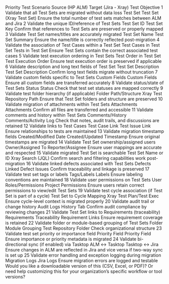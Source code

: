 
Priority	Test Scenario	Source (HP ALM)	Target (Jira - Xray)	Test Objective
1	Validate that all Test Sets are migrated without data loss	Test Set	Test Set (Xray Test Set)	Ensure the total number of test sets matches between ALM and Jira
2	Validate the unique ID/reference of Test Sets	Test Set ID	Test Set Key	Confirm that references to Test Sets are preserved or properly mapped
3	Validate Test Set names/titles are accurately migrated	Test Set Name	Test Set Summary	Ensure the name/title is correctly reflected post-migration
4	Validate the association of Test Cases within a Test Set	Test Cases in Test Set	Tests in Test Set	Ensure Test Sets contain the correct associated test cases
5	Validate test execution ordering in Test Sets	Test Order in Test Set	Test Execution Order	Ensure test execution order is preserved if applicable
6	Validate description and long text fields of Test Set	Test Set Description	Test Set Description	Confirm long text fields migrate without truncation
7	Validate custom fields specific to Test Sets	Custom Fields	Custom Fields	Ensure all custom fields are transferred accurately
8	Validate status/state of Test Sets	Status	Status	Check that test set statuses are mapped correctly
9	Validate test folder hierarchy (if applicable)	Folder Path/Structure	Xray Test Repository Path	Ensure that Test Set folders and structure are preserved
10	Validate migration of attachments within Test Sets	Attachments	Attachments	Confirm all files are transferred and accessible
11	Validate comments and history within Test Sets	Comments/History	Comments/Activity Log	Check that notes, audit trails, and discussions are retained
12	Validate links to Test Cases	Test Case Link	Test Issue Link	Ensure relationships to tests are maintained
13	Validate migration timestamp fields	Created/Modified Date	Created/Updated Timestamp	Ensure original timestamps are migrated
14	Validate Test Set ownership/assigned users	Owner/Assigned To	Reporter/Assignee	Ensure user mappings are accurate and respected
15	Validate migrated Test Set is searchable	Test Set Name or ID	Xray Search (JQL)	Confirm search and filtering capabilities work post-migration
16	Validate linked defects associated with Test Sets	Defects Linked	Defect Issues	Confirm traceability and linkage is preserved
17	Validate test set tags or labels	Tags/Labels	Labels	Ensure labeling conventions are maintained
18	Validate user permissions on Test Sets	User Roles/Permissions	Project Permissions	Ensure users retain correct permissions to view/edit Test Sets
19	Validate test cycle association (if Test Set is part of a cycle)	Test Set to Cycle Mapping	Xray Test Plan/Test Exec	Ensure cycle-level context is migrated properly
20	Validate audit trail or change history	Audit Logs	History Tab	Confirm audit compliance by reviewing changes
21	Validate Test Set links to Requirements (traceability)	Requirements Traceability	Requirement Links	Ensure requirement coverage is retained
22	Validate folder or module-based grouping of Test Sets	Folder Module Grouping	Test Repository Folder	Check organizational structure
23	Validate test set priority or importance field	Priority Field	Priority Field	Ensure importance or priority metadata is migrated
24	Validate bi-directional sync (if enabled) via Tasktop	ALM ↔ Tasktop	Tasktop ↔ Jira	Ensure changes in ALM are reflected in Jira and vice versa if two-way sync is set up
25	Validate error handling and exception logging during migration	Migration Logs	Jira Logs	Ensure migration errors are logged and testable
Would you like a downloadable version of this (CSV, Excel, or PDF)? Or need help customizing this for your organization’s specific workflow or tool versions?









